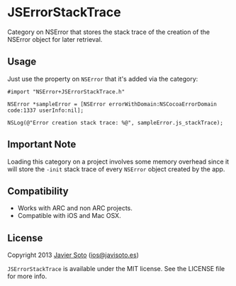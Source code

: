 JSErrorStackTrace
=================

Category on NSError that stores the stack trace of the creation of the NSError object for later retrieval.

## Usage

Just use the property on `NSError` that it's added via the category:

```objc
#import "NSError+JSErrorStackTrace.h"

NSError *sampleError = [NSError errorWithDomain:NSCocoaErrorDomain code:1337 userInfo:nil];

NSLog(@"Error creation stack trace: %@", sampleError.js_stackTrace);
```

## Important Note
Loading this category on a project involves some memory overhead since it will store the `-init` stack trace of every `NSError` object created by the app.

## Compatibility
- Works with ARC and non ARC projects.
- Compatible with iOS and Mac OSX.

## License
Copyright 2013 [Javier Soto](http://twitter.com/javisoto) (ios@javisoto.es)

`JSErrorStackTrace` is available under the MIT license. See the LICENSE file for more info.
